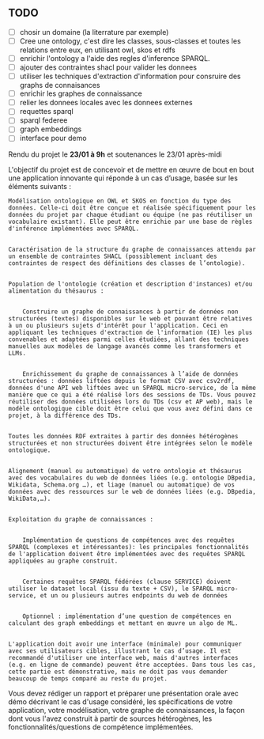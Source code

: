 ## TODO

- [ ] chosir un domaine (la literrature par exemple)
- [ ] Cree une ontology, c'est dire les classes, sous-classes et toutes les relations entre eux, en utilisant owl, skos et rdfs
- [ ] enrichir l'ontology a l'aide des regles d'inference SPARQL.
- [ ] ajouter des contraintes shacl pour valider les donnees
- [ ] utiliser les techniques d'extraction d'information pour consruire des graphs de connaisances
- [ ] enrichir les graphes de connaissance
- [ ] relier les donnees locales avec les donnees externes
- [ ] requettes sparql
- [ ] sparql federee
- [ ] graph embeddings
- [ ] interface pour demo

Rendu du projet le **23/01 à 9h** et soutenances le 23/01 après-midi

L'objectif du projet est de concevoir et de mettre en œuvre de bout en bout une application innovante qui réponde à un cas d’usage, basée sur les éléments suivants :

    Modélisation ontologique en OWL et SKOS en fonction du type des données. Celle-ci doit être conçue et réalisée spécifiquement pour les données du projet par chaque étudiant ou équipe (ne pas réutiliser un vocabulaire existant). Elle peut être enrichie par une base de règles d'inférence implémentées avec SPARQL.


    Caractérisation de la structure du graphe de connaissances attendu par un ensemble de contraintes SHACL (possiblement incluant des contraintes de respect des définitions des classes de l’ontologie).


    Population de l'ontologie (création et description d'instances) et/ou alimentation du thésaurus :


        Construire un graphe de connaissances à partir de données non structurées (textes) disponibles sur le web et pouvant être relatives à un ou plusieurs sujets d'intérêt pour l'application. Ceci en appliquant les techniques d'extraction de l'information (IE) les plus convenables et adaptées parmi celles étudiées, allant des techniques manuelles aux modèles de langage avancés comme les transformers et LLMs.


        Enrichissement du graphe de connaissances à l’aide de données structurées : données liftées depuis le format CSV avec csv2rdf, données d'une API web liftées avec un SPARQL micro-service, de la même manière que ce qui a été réalisé lors des sessions de TDs. Vous pouvez réutiliser des données utilisées lors du TDs (csv et AP web), mais le modèle ontologique cible doit être celui que vous avez défini dans ce projet, à la différence des TDs.


    Toutes les données RDF extraites à partir des données hétérogènes structurées et non structurées doivent être intégrées selon le modèle ontologique.


    Alignement (manuel ou automatique) de votre ontologie et thésaurus avec des vocabulaires du web de données liées (e.g. ontologie DBpedia, Wikidata, Schema.org …), et liage (manuel ou automatique) de vos données avec des ressources sur le web de données liées (e.g. DBpedia, WikiData,…).


    Exploitation du graphe de connaissances :


        Implémentation de questions de compétences avec des requêtes SPARQL (complexes et intéressantes): les principales fonctionnalités de l'application doivent être implémentées avec des requêtes SPARQL appliquées au graphe construit.


        Certaines requêtes SPARQL fédérées (clause SERVICE) doivent utiliser le dataset local (issu du texte + CSV), le SPARQL micro-service, et un ou plusieurs autres endpoints du web de données


        Optionnel : implémentation d’une question de compétences en calculant des graph embeddings et mettant en œuvre un algo de ML.


    L'application doit avoir une interface (minimale) pour communiquer avec ses utilisateurs cibles, illustrant le cas d’usage. Il est recommandé d'utiliser une interface web, mais d'autres interfaces (e.g. en ligne de commande) peuvent être acceptées. Dans tous les cas, cette partie est démonstrative, mais ne doit pas vous demander beaucoup de temps comparé au reste du projet.

Vous devez rédiger un rapport et préparer une présentation orale avec démo décrivant le cas d'usage considéré, les spécifications de votre application, votre modélisation, votre graphe de connaissances, la façon dont vous l'avez construit à partir de sources hétérogènes, les fonctionnalités/questions de compétence implémentées.
